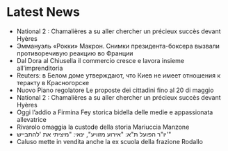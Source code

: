 # Latest News
-  National 2 : Chamalières a su aller chercher un précieux succès devant Hyères
-  Эммануэль «Рокки» Макрон. Снимки президента-боксера вызвали противоречивую реакцию во Франции
-  Dal Dora al Chiusella il commercio cresce e lavora insieme all’imprenditoria
-  Reuters: в Белом доме утверждают, что Киев не имеет отношения к теракту в Красногорске
-  Nuovo Piano regolatore Le proposte dei cittadini fino al 20 di maggio
-  National 2 : Chamalières a su aller chercher un précieux succès devant Hyères
-  Oggi l’addio a Firmina Fey storica bidella delle medie e appassionata allevatrice
-  Rivarolo omaggia la custode della storia Mariuccia Manzone
-  יו"ר הפועל ת"א: "אירוע מזוויע", ינאי: "מיציתי את 'להתבייש'"
-  Caluso mette in vendita anche la ex scuola della frazione Rodallo
